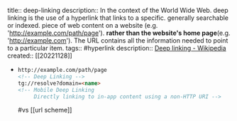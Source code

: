 title:: deep-linking
description:: In the context of the World Wide Web. deep linking is the use of a hyperlink that links to a specific. generally searchable or indexed. piece of web content on a website (e.g. 'http://example.com/path/page'). **rather than the website's home page**(e.g. 'http://example.com'). The URL contains all the information needed to point to a particular item.
tags:: #hyperlink
description:: [Deep linking - Wikipedia](https://en.wikipedia.org/wiki/Deep_linking)
created:: [[20221128]]

  - ```html
    http://example.com/path/page
    <!-- Deep Linking -->
    tg://resolve?domain=<name>
    <!-- Mobile Deep Linking
         Directly linking to in-app content using a non-HTTP URI -->
    ```
    #vs [[url scheme]]